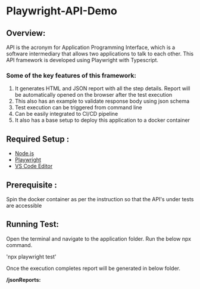 # Playwright-API-Demo

## **Overview:**

API is the acronym for Application Programming Interface, which is a software intermediary that allows two applications to talk to each other. This API framework is developed using Playwright with Typescript.

### **Some of the key features of this framework:**

1. It generates HTML and JSON report with all the step details. Report will be automatically opened on the browser after the test execution
2. This also has an example to validate response body using json schema
3. Test execution can be triggered from command line
4. Can be easily integrated to CI/CD pipeline
5. It also has a base setup to deploy this application to a docker container

## **Required Setup :**

- [Node.js](https://nodejs.org/en/download/package-manager)
- [Playwright](https://playwright.dev/docs/intro)
- [VS Code Editor](https://code.visualstudio.com/download)

## **Prerequisite :**

Spin the docker container as per the instruction so that the API's under tests are accessible

## **Running Test:**

Open the terminal and navigate to the application folder.
Run the below npx command.

'npx playwright test'

Once the execution completes report will be generated in below folder.

**/jsonReports:**
